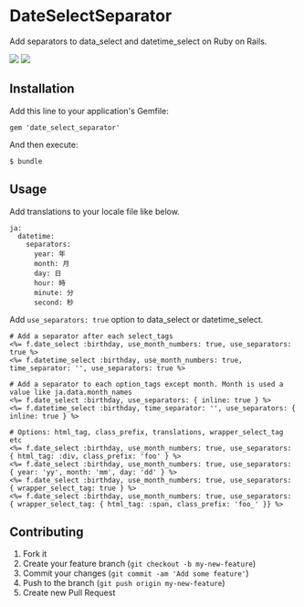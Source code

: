 # DateSelectSeparator

Add separators to data_select and datetime_select on Ruby on Rails.

![](https://dl.dropboxusercontent.com/u/177616/images/github/date_select_separator/1.png)
![](https://dl.dropboxusercontent.com/u/177616/images/github/date_select_separator/2.png)

## Installation

Add this line to your application's Gemfile:

    gem 'date_select_separator'

And then execute:

    $ bundle

## Usage

Add translations to your locale file like below.

    ja:
      datetime:
        separators:
          year: 年
          month: 月
          day: 日
          hour: 時
          minute: 分
          second: 秒

Add `use_separators: true` option to data_select or datetime_select.

    # Add a separator after each select_tags
    <%= f.date_select :birthday, use_month_numbers: true, use_separators: true %>
    <%= f.datetime_select :birthday, use_month_numbers: true, time_separator: '', use_separators: true %>

    # Add a separator to each option_tags except month. Month is used a value like ja.data.month_names
    <%= f.date_select :birthday, use_separators: { inline: true } %>
    <%= f.datetime_select :birthday, time_separator: '', use_separators: { inline: true } %>

    # Options: html_tag, class_prefix, translations, wrapper_select_tag etc
    <%= f.date_select :birthday, use_month_numbers: true, use_separators: { html_tag: :div, class_prefix: 'foo' } %>
    <%= f.date_select :birthday, use_month_numbers: true, use_separators: { year: 'yy', month: 'mm', day: 'dd' } %>
    <%= f.date_select :birthday, use_month_numbers: true, use_separators: { wrapper_select_tag: true } %>
    <%= f.date_select :birthday, use_month_numbers: true, use_separators: { wrapper_select_tag: { html_tag: :span, class_prefix: 'foo_' }} %>

## Contributing

1. Fork it
2. Create your feature branch (`git checkout -b my-new-feature`)
3. Commit your changes (`git commit -am 'Add some feature'`)
4. Push to the branch (`git push origin my-new-feature`)
5. Create new Pull Request
